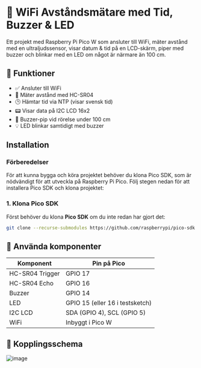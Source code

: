 # 📡 WiFi Avståndsmätare med Tid, Buzzer & LED

Ett projekt med Raspberry Pi Pico W som ansluter till WiFi, mäter avstånd med en ultraljudssensor, visar datum & tid på en LCD-skärm, piper med buzzer och blinkar med en LED om något är närmare än 100 cm.

## 🔧 Funktioner

- ✅ Ansluter till WiFi
- 📏 Mäter avstånd med HC-SR04
- 🕒 Hämtar tid via NTP (visar svensk tid)
- 📟 Visar data på I2C LCD 16x2
- 🔔 Buzzer-pip vid rörelse under 100 cm
- 💡 LED blinkar samtidigt med buzzer

## Installation

### Förberedelser

För att kunna bygga och köra projektet behöver du klona Pico SDK, som är nödvändigt för att utveckla på Raspberry Pi Pico. Följ stegen nedan för att installera Pico SDK och klona projektet:

### 1. Klona Pico SDK

Först behöver du klona **Pico SDK** om du inte redan har gjort det:

```bash
git clone --recurse-submodules https://github.com/raspberrypi/pico-sdk.git

```

## 🧪 Använda komponenter

| Komponent | Pin på Pico |
|----------|-------------|
| HC-SR04 Trigger | GPIO 17 |
| HC-SR04 Echo    | GPIO 16 |
| Buzzer          | GPIO 14 |
| LED             | GPIO 15 (eller 16 i testsketch) |
| I2C LCD         | SDA (GPIO 4), SCL (GPIO 5) |
| WiFi            | Inbyggt i Pico W |

## 🔌 Kopplingsschema 

![image](https://github.com/user-attachments/assets/eda120b8-760e-473b-aaed-889d6941b003)

